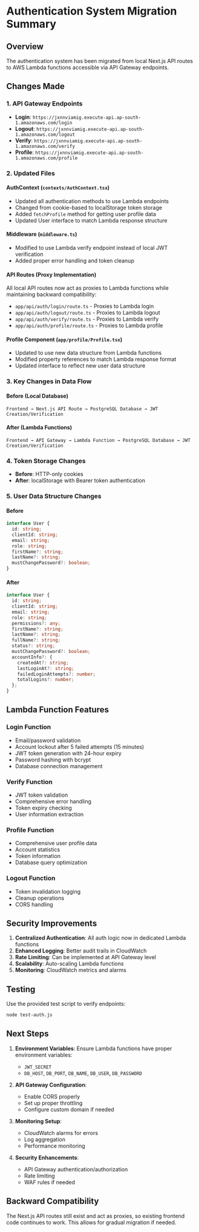 # Authentication System Migration Summary

## Overview

The authentication system has been migrated from local Next.js API routes to AWS Lambda functions accessible via API Gateway endpoints.

## Changes Made

### 1. API Gateway Endpoints

- **Login**: `https://jxnnviamig.execute-api.ap-south-1.amazonaws.com/login`
- **Logout**: `https://jxnnviamig.execute-api.ap-south-1.amazonaws.com/logout`
- **Verify**: `https://jxnnviamig.execute-api.ap-south-1.amazonaws.com/verify`
- **Profile**: `https://jxnnviamig.execute-api.ap-south-1.amazonaws.com/profile`

### 2. Updated Files

#### AuthContext (`contexts/AuthContext.tsx`)

- Updated all authentication methods to use Lambda endpoints
- Changed from cookie-based to localStorage token storage
- Added `fetchProfile` method for getting user profile data
- Updated User interface to match Lambda response structure

#### Middleware (`middleware.ts`)

- Modified to use Lambda verify endpoint instead of local JWT verification
- Added proper error handling and token cleanup

#### API Routes (Proxy Implementation)

All local API routes now act as proxies to Lambda functions while maintaining backward compatibility:

- `app/api/auth/login/route.ts` - Proxies to Lambda login
- `app/api/auth/logout/route.ts` - Proxies to Lambda logout
- `app/api/auth/verify/route.ts` - Proxies to Lambda verify
- `app/api/auth/profile/route.ts` - Proxies to Lambda profile

#### Profile Component (`app/profile/Profile.tsx`)

- Updated to use new data structure from Lambda functions
- Modified property references to match Lambda response format
- Updated interface to reflect new user data structure

### 3. Key Changes in Data Flow

#### Before (Local Database)

```
Frontend → Next.js API Route → PostgreSQL Database → JWT Creation/Verification
```

#### After (Lambda Functions)

```
Frontend → API Gateway → Lambda Function → PostgreSQL Database → JWT Creation/Verification
```

### 4. Token Storage Changes

- **Before**: HTTP-only cookies
- **After**: localStorage with Bearer token authentication

### 5. User Data Structure Changes

#### Before

```typescript
interface User {
  id: string;
  clientId: string;
  email: string;
  role: string;
  firstName?: string;
  lastName?: string;
  mustChangePassword?: boolean;
}
```

#### After

```typescript
interface User {
  id: string;
  clientId: string;
  email: string;
  role: string;
  permissions?: any;
  firstName?: string;
  lastName?: string;
  fullName?: string;
  status?: string;
  mustChangePassword?: boolean;
  accountInfo?: {
    createdAt?: string;
    lastLoginAt?: string;
    failedLoginAttempts?: number;
    totalLogins?: number;
  };
}
```

## Lambda Function Features

### Login Function

- Email/password validation
- Account lockout after 5 failed attempts (15 minutes)
- JWT token generation with 24-hour expiry
- Password hashing with bcrypt
- Database connection management

### Verify Function

- JWT token validation
- Comprehensive error handling
- Token expiry checking
- User information extraction

### Profile Function

- Comprehensive user profile data
- Account statistics
- Token information
- Database query optimization

### Logout Function

- Token invalidation logging
- Cleanup operations
- CORS handling

## Security Improvements

1. **Centralized Authentication**: All auth logic now in dedicated Lambda functions
2. **Enhanced Logging**: Better audit trails in CloudWatch
3. **Rate Limiting**: Can be implemented at API Gateway level
4. **Scalability**: Auto-scaling Lambda functions
5. **Monitoring**: CloudWatch metrics and alarms

## Testing

Use the provided test script to verify endpoints:

```bash
node test-auth.js
```

## Next Steps

1. **Environment Variables**: Ensure Lambda functions have proper environment variables:

   - `JWT_SECRET`
   - `DB_HOST`, `DB_PORT`, `DB_NAME`, `DB_USER`, `DB_PASSWORD`

2. **API Gateway Configuration**:

   - Enable CORS properly
   - Set up proper throttling
   - Configure custom domain if needed

3. **Monitoring Setup**:

   - CloudWatch alarms for errors
   - Log aggregation
   - Performance monitoring

4. **Security Enhancements**:
   - API Gateway authentication/authorization
   - Rate limiting
   - WAF rules if needed

## Backward Compatibility

The Next.js API routes still exist and act as proxies, so existing frontend code continues to work. This allows for gradual migration if needed.
